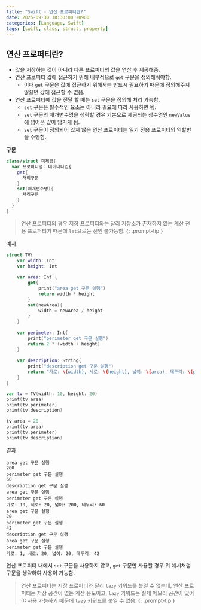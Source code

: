 ```yaml
---
title: "Swift - 연산 프로퍼티란?"
date: 2025-09-30 18:30:00 +0900
categories: [Language, Swift]
tags: [swift, class, struct, property]
---
```


## **연산 프로퍼티란?**
- 값을 저장하는 것이 아니라 다른 프로퍼티의 값을 연산 후 제공해줌.
- 연산 프로퍼티 값에 접근하기 위해 내부적으로 `get` 구문을 정의해줘야함.
  - 이때 `get` 구문은 값에 접근하기 위해서는 반드시 필요하기 때문에 정의해주지 않으면 값에 접근할 수 없음.
- 연산 프로퍼티에 값을 전달 할 때는 `set` 구문을 정의해 처리 가능함.
  - `set` 구문은 필수적인 요소는 아니라 필요에 따라 사용하면 됨.
  - `set` 구문의 매개변수명을 생략할 경우 기본으로 제공되는 상수명인 `newValue`에 넘어온 값이 담기게 됨.
  - `set` 구문이 정의되어 있지 않은 연산 프로퍼티는 읽기 전용 프로퍼티의 역할만을 수행함.

**구문**
```swift
class/struct 객체명{
  var 프로퍼티명: 데이터타입{
    get{
      처리구문
    }
    set(매개변수명){
      처리구문
    }
  }
}
```

> 연산 프로퍼티의 경우 저장 프로퍼티와는 달리 저장소가 존재하지 않는 계산 전용 프로퍼티기 때문에 `let`으로는 선언 불가능함.
{: .prompt-tip }

예시
```swift
struct TV{
    var width: Int
    var height: Int
    
    var area: Int {
        get{
            print("area get 구문 실행")
            return width * height
        }
        set(newArea){
            width = newArea / height
        }
    }
    
    var perimeter: Int{
        print("perimeter get 구문 실행")
        return 2 * (width + height)
    }
    
    var description: String{
        print("description get 구문 실행")
        return "가로: \(width), 세로: \(height), 넓이: \(area), 테두리: \(perimeter) "
    }
}

var tv = TV(width: 10, height: 20)
print(tv.area)
print(tv.perimeter)
print(tv.description)

tv.area = 20
print(tv.area)
print(tv.perimeter)
print(tv.description)
```

결과
```
area get 구문 실행
200
perimeter get 구문 실행
60
description get 구문 실행
area get 구문 실행
perimeter get 구문 실행
가로: 10, 세로: 20, 넓이: 200, 테두리: 60 
area get 구문 실행
20
perimeter get 구문 실행
42
description get 구문 실행
area get 구문 실행
perimeter get 구문 실행
가로: 1, 세로: 20, 넓이: 20, 테두리: 42 
```

연산 프로퍼티 내에서 `set` 구문을 사용하지 않고, `get` 구문만 사용할 경우 위 예시처럼 구문을 생략하여 사용이 가능함.

> 연산 프로퍼티는 저장 프로퍼티와 달리 `lazy` 키워드를 붙일 수 없는데, 연산 프로퍼티는 저장 공간이 없는 계산 용도이고, `lazy` 키워드는 실제 메모리 공간이 있어야 사용 가능하기 때문에 `lazy` 키워드를 붙일 수 없음.
{: .prompt-tip }